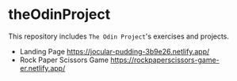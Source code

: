 # theOdinProject

This repository includes `The Odin Project`'s exercises and projects.

- Landing Page https://jocular-pudding-3b9e26.netlify.app/
- Rock Paper Scissors Game https://rockpaperscissors-game-er.netlify.app/
